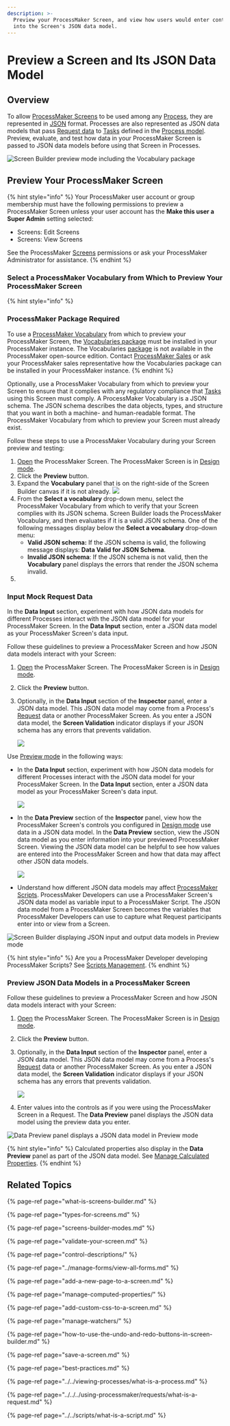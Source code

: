 ```yaml
---
description: >-
  Preview your ProcessMaker Screen, and view how users would enter control data
  into the Screen's JSON data model.
---
```


# Preview a Screen and Its JSON Data Model

## Overview

To allow [ProcessMaker Screens](../what-is-a-form.md) to be used among any [Process](../../viewing-processes/what-is-a-process.md), they are represented in [JSON](../../../json-the-foundation-of-request-data/what-is-json.md) format. Processes are also represented as JSON data models that pass [Request data](../../../json-the-foundation-of-request-data/what-is-request-data.md) to [Tasks](../../process-design/model-your-process/process-modeling-element-descriptions.md#user-task) defined in the [Process model](../../process-design/what-is-process-modeling.md). Preview, evaluate, and test how data in your ProcessMaker Screen is passed to JSON data models before using that Screen in Processes.

![Screen Builder preview mode including the Vocabulary package](../../../.gitbook/assets/preview-mode-vocabulary-screen-builder-designer.png)

## Preview Your ProcessMaker Screen

{% hint style="info" %}
Your ProcessMaker user account or group membership must have the following permissions to preview a ProcessMaker Screen unless your user account has the **Make this user a Super Admin** setting selected:

* Screens: Edit Screens
* Screens: View Screens

See the ProcessMaker [Screens](../../../processmaker-administration/permission-descriptions-for-users-and-groups.md#screens) permissions or ask your ProcessMaker Administrator for assistance.
{% endhint %}

### Select a ProcessMaker Vocabulary from Which to Preview Your ProcessMaker Screen

{% hint style="info" %}
### ProcessMaker Package Required

To use a [ProcessMaker Vocabulary](../../vocabularies-management/what-is-a-vocabulary.md) from which to preview your ProcessMaker Screen, the [Vocabularies package](../../../package-development-distribution/package-a-connector/vocabularies.md) must be installed in your ProcessMaker instance. The Vocabularies [package](../../../package-development-distribution/first-topic.md) is not available in the ProcessMaker open-source edition. Contact [ProcessMaker Sales](https://www.processmaker.com/contact/) or ask your ProcessMaker sales representative how the Vocabularies package can be installed in your ProcessMaker instance.
{% endhint %}

Optionally, use a ProcessMaker Vocabulary from which to preview your Screen to ensure that it complies with any regulatory compliance that [Tasks](../../../using-processmaker/task-management/what-is-a-task.md) using this Screen must comply. A ProcessMaker Vocabulary is a JSON schema. The JSON schema describes the data objects, types, and structure that you want in both a machine- and human-readable format. The ProcessMaker Vocabulary from which to preview your Screen must already exist.

Follow these steps to use a ProcessMaker Vocabulary during your Screen preview and testing:

1. [Open](../manage-forms/view-all-forms.md) the ProcessMaker Screen. The ProcessMaker Screen is in [Design mode](screens-builder-modes.md#editor-mode).
2. Click the **Preview** button.
3. Expand the **Vocabulary** panel that is on the right-side of the Screen Builder canvas if it is not already. ![](../../../.gitbook/assets/preview-mode-vocabulary-panel-screen-builder-designer.png) 
4. From the **Select a vocabulary** drop-down menu, select the ProcessMaker Vocabulary from which to verify that your Screen complies with its JSON schema. Screen Builder loads the ProcessMaker Vocabulary, and then evaluates if it is a valid JSON schema. One of the following messages display below the **Select a vocabulary** drop-down menu:
   * **Valid JSON schema:** If the JSON schema is valid, the following message displays: **Data Valid for JSON Schema**.
   * **Invalid JSON schema**: If the JSON schema is not valid, then the **Vocabulary** panel displays the errors that render the JSON schema invalid.
5. 
### Input Mock Request Data

In the **Data Input** section, experiment with how JSON data models for different Processes interact with the JSON data model for your ProcessMaker Screen. In the **Data Input** section, enter a JSON data model as your ProcessMaker Screen's data input.

Follow these guidelines to preview a ProcessMaker Screen and how JSON data models interact with your Screen:

1. [Open](../manage-forms/view-all-forms.md) the ProcessMaker Screen. The ProcessMaker Screen is in [Design mode](screens-builder-modes.md#editor-mode).
2. Click the **Preview** button.
3. Optionally, in the **Data Input** section of the **Inspector** panel, enter a JSON data model. This JSON data model may come from a Process's [Request](../../../using-processmaker/requests/what-is-a-request.md) data or another ProcessMaker Screen. As you enter a JSON data model, the **Screen Validation** indicator displays if your JSON schema has any errors that prevents validation.  

   ![](../../../.gitbook/assets/screen-validation-indicator-screens-builder-processes.png)

Use [Preview mode](screens-builder-modes.md#preview-mode) in the following ways:

* In the **Data Input** section, experiment with how JSON data models for different Processes interact with the JSON data model for your ProcessMaker Screen. In the **Data Input** section, enter a JSON data model as your ProcessMaker Screen's data input.  

  ![](../../../.gitbook/assets/data-input-section-inspector-panel-screens-builder-processes.png)

* In the **Data Preview** section of the **Inspector** panel, view how the ProcessMaker Screen's controls you configured in [Design mode](screens-builder-modes.md#editor-mode) use data in a JSON data model. In the **Data Preview** section, view the JSON data model as you enter information into your previewed ProcessMaker Screen. Viewing the JSON data model can be helpful to see how values are entered into the ProcessMaker Screen and how that data may affect other JSON data models.  

  ![](../../../.gitbook/assets/data-preview-section-inspector-panel-screens-builder-processes.png)

* Understand how different JSON data models may affect [ProcessMaker Scripts](../../scripts/what-is-a-script.md). ProcessMaker Developers can use a ProcessMaker Screen's JSON data model as variable input to a ProcessMaker Script. The JSON data model from a ProcessMaker Screen becomes the variables that ProcessMaker Developers can use to capture what Request participants enter into or view from a Screen.

![Screen Builder displaying JSON input and output data models in Preview mode](../../../.gitbook/assets/preview-mode-screens-builder-processes.png)

{% hint style="info" %}
Are you a ProcessMaker Developer developing ProcessMaker Scripts? See [Scripts Management](../../scripts/).
{% endhint %}

### Preview JSON Data Models in a ProcessMaker Screen

Follow these guidelines to preview a ProcessMaker Screen and how JSON data models interact with your Screen:

1. [Open](../manage-forms/view-all-forms.md) the ProcessMaker Screen. The ProcessMaker Screen is in [Design mode](screens-builder-modes.md#editor-mode).
2. Click the **Preview** button.
3. Optionally, in the **Data Input** section of the **Inspector** panel, enter a JSON data model. This JSON data model may come from a Process's [Request](../../../using-processmaker/requests/what-is-a-request.md) data or another ProcessMaker Screen. As you enter a JSON data model, the **Screen Validation** indicator displays if your JSON schema has any errors that prevents validation.  

   ![](../../../.gitbook/assets/screen-validation-indicator-screens-builder-processes.png)

4. Enter values into the controls as if you were using the ProcessMaker Screen in a Request. The **Data Preview** panel displays the JSON data model using the preview data you enter.

![Data Preview panel displays a JSON data model in Preview mode](../../../.gitbook/assets/data-preview-panel-screen-builder-processes.png)

{% hint style="info" %}
Calculated properties also display in the **Data Preview** panel as part of the JSON data model. See [Manage Calculated Properties](manage-computed-properties/).
{% endhint %}

## Related Topics

{% page-ref page="what-is-screens-builder.md" %}

{% page-ref page="types-for-screens.md" %}

{% page-ref page="screens-builder-modes.md" %}

{% page-ref page="validate-your-screen.md" %}

{% page-ref page="control-descriptions/" %}

{% page-ref page="../manage-forms/view-all-forms.md" %}

{% page-ref page="add-a-new-page-to-a-screen.md" %}

{% page-ref page="manage-computed-properties/" %}

{% page-ref page="add-custom-css-to-a-screen.md" %}

{% page-ref page="manage-watchers/" %}

{% page-ref page="how-to-use-the-undo-and-redo-buttons-in-screen-builder.md" %}

{% page-ref page="save-a-screen.md" %}

{% page-ref page="best-practices.md" %}

{% page-ref page="../../viewing-processes/what-is-a-process.md" %}

{% page-ref page="../../../using-processmaker/requests/what-is-a-request.md" %}

{% page-ref page="../../scripts/what-is-a-script.md" %}

